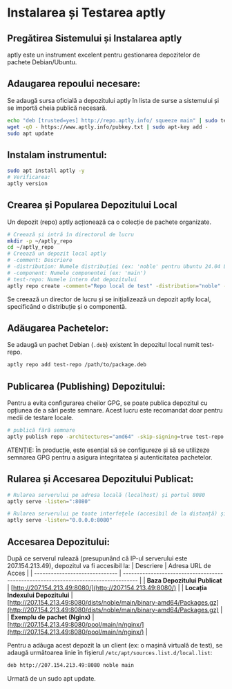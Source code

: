 # Instalarea și Testarea aptly
## Pregătirea Sistemului și Instalarea aptly
aptly este un instrument excelent pentru gestionarea depozitelor de pachete Debian/Ubuntu.
## Adaugarea repoului necesare:
Se adaugă sursa oficială a depozitului aptly în lista de surse a sistemului și se importă cheia publică necesară.
```bash
echo "deb [trusted=yes] http://repo.aptly.info/ squeeze main" | sudo tee /etc/apt/sources.list.d/aptly.list
wget -qO - https://www.aptly.info/pubkey.txt | sudo apt-key add -
sudo apt update
```
## Instalam instrumentul:
```bash
sudo apt install aptly -y
# Verificarea:
aptly version
```

## Crearea și Popularea Depozitului Local
Un depozit (repo) aptly acționează ca o colecție de pachete organizate.
```bash
# Creează și intră în directorul de lucru
mkdir -p ~/aptly_repo
cd ~/aptly_repo
# Creează un depozit local aptly
# -comment: Descriere
# -distribution: Numele distribuției (ex: 'noble' pentru Ubuntu 24.04 LTS)
# -component: Numele componentei (ex: 'main')
# test-repo: Numele intern dat depozitului
aptly repo create -comment="Repo local de test" -distribution="noble" -component="main" test-repo
```
Se creează un director de lucru și se inițializează un depozit aptly local, specificând o distribuție și o componentă.

## Adăugarea Pachetelor:
Se adaugă un pachet Debian (`.deb`) existent în depozitul local numit test-repo.
```bash
aptly repo add test-repo /path/to/package.deb
```
## Publicarea (Publishing) Depozitului:
Pentru a evita configurarea cheilor GPG, se poate publica depozitul cu opțiunea de a sări peste semnare. Acest lucru este recomandat doar pentru medii de testare locale.
```bash
# publică fără semnare
aptly publish repo -architectures="amd64" -skip-signing=true test-repo
```
ATENȚIE: În producție, este esențial să se configureze și să se utilizeze semnarea GPG pentru a asigura integritatea și autenticitatea pachetelor.

## Rularea și Accesarea Depozitului Publicat:
```bash
# Rularea serverului pe adresa locală (localhost) și portul 8080
aptly serve -listen=":8080"

# Rularea serverului pe toate interfețele (accesibil de la distanță) și portul 8080
aptly serve -listen="0.0.0.0:8080"
```
## Accesarea Depozitului:
După ce serverul rulează (presupunând că IP-ul serverului este 207.154.213.49), depozitul va fi accesibil la:
| Descriere                      | Adresa URL de Acces                                                                 |
| ------------------------------ | ----------------------------------------------------------------------------------- |
| **Baza Depozitului Publicat**  | [http://207.154.213.49:8080/](http://207.154.213.49:8080/)                         |
| **Locația Indexului Depozitului** | [http://207.154.213.49:8080/dists/noble/main/binary-amd64/Packages.gz](http://207.154.213.49:8080/dists/noble/main/binary-amd64/Packages.gz) |
| **Exemplu de pachet (Nginx)**  | [http://207.154.213.49:8080/pool/main/n/nginx/](http://207.154.213.49:8080/pool/main/n/nginx/) |


Pentru a adăuga acest depozit la un client (ex: o mașină virtuală de test), se adaugă următoarea linie în fișierul `/etc/apt/sources.list.d/local.list`:
```bash
deb http://207.154.213.49:8080 noble main
```
Urmată de un sudo apt update.
